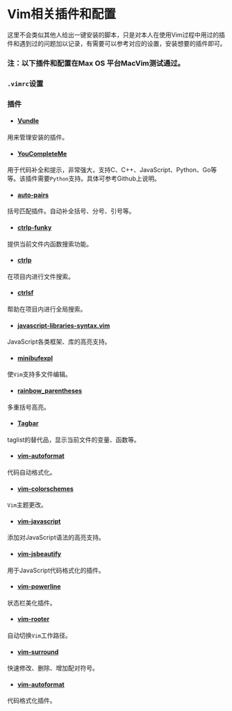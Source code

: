 # Vim相关插件和配置

这里不会类似其他人给出一键安装的脚本，只是对本人在使用Vim过程中用过的插件和遇到过的问题加以记录，有需要可以参考对应的设置，安装想要的插件即可。

### **注：以下插件和配置在Max OS 平台MacVim测试通过。**

### `.vimrc`设置


### 插件

- #### [Vundle](https://github.com/vitahlin/Vim/tree/master/Vundle)
用来管理安装的插件。

- ####  [YouCompleteMe](https://github.com/vitahlin/Vim/tree/master/YouCompleteMe)
用于代码补全和提示，非常强大，支持C、C++、JavaScript、Python、Go等等。该插件需要`Python`支持。具体可参考Github上说明。

- #### [auto-pairs](https://github.com/vitahlin/Vim/tree/master/auto-pairs)
括号匹配插件。自动补全括号、分号、引号等。

- #### [ctrlp-funky](https://github.com/vitahlin/Vim/tree/master/ctrlp-funky)
提供当前文件内函数搜索功能。

- #### [ctrlp](https://github.com/vitahlin/Vim/tree/master/ctrlp)
在项目内进行文件搜索。

- #### [ctrlsf](https://github.com/vitahlin/Vim/tree/master/ctrlsf)
帮助在项目内进行全局搜索。

- #### [javascript-libraries-syntax.vim](https://github.com/vitahlin/Vim/tree/master/javascript-libraries-syntax.vim)
JavaScript各类框架、库的高亮支持。

- #### [minibufexpl](https://github.com/vitahlin/Vim/tree/master/minibufexpl)
使`Vim`支持多文件编辑。

- #### [rainbow_parentheses](https://github.com/vitahlin/Vim/tree/master/rainbow_parentheses)
多重括号高亮。

- #### [Tagbar](https://github.com/vitahlin/Vim/tree/master/tagbar)
taglist的替代品，显示当前文件的变量、函数等。


- #### [vim-autoformat](https://github.com/vitahlin/Vim/tree/master/vim-autoformat)
代码自动格式化。

- #### [vim-colorschemes](https://github.com/vitahlin/Vim/tree/master/vim-colorschemes)
`Vim`主题更改。

- #### [vim-javascript](https://github.com/vitahlin/Vim/tree/master/vim-javascript)
添加对JavaScript语法的高亮支持。

- #### [vim-jsbeautify](https://github.com/vitahlin/Vim/tree/master/vim-jsbeautif)
用于JavaScript代码格式化的插件。


- #### [vim-powerline](https://github.com/vitahlin/Vim/tree/master/vim-powerline)
状态栏美化插件。

- #### [vim-rooter](https://github.com/vitahlin/Vim/tree/master/vim-rooter)
自动切换`Vim`工作路径。

- #### [vim-surround](https://github.com/vitahlin/Vim/tree/master/vim-surround)
快速修改、删除、增加配对符号。

- #### [vim-autoformat](https://github.com/vitahlin/Vim/tree/master/vim-autoformat)
代码格式化插件。




